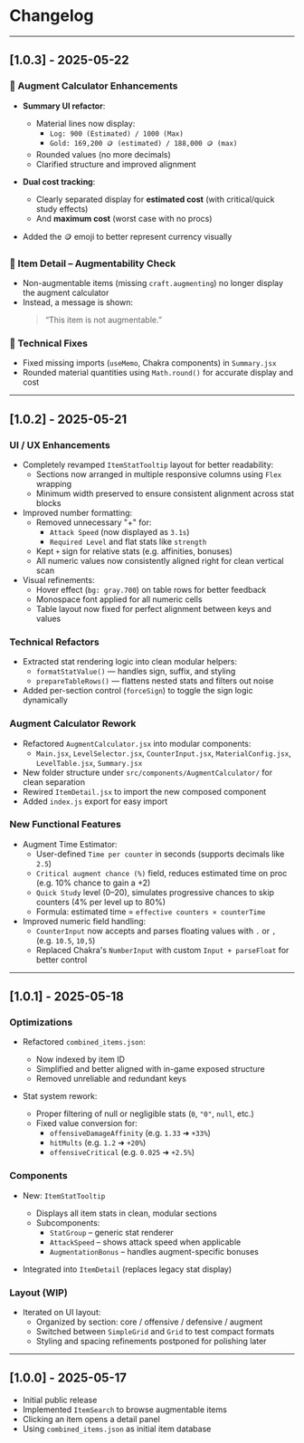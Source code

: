# Changelog

---

## [1.0.3] - 2025-05-22

### 🧮 Augment Calculator Enhancements
- **Summary UI refactor**:
  - Material lines now display:
    - `Log: 900 (Estimated) / 1000 (Max)`
    - `Gold: 169,200 🪙 (estimated) / 188,000 🪙 (max)`
  - Rounded values (no more decimals)
  - Clarified structure and improved alignment

- **Dual cost tracking**:
  - Clearly separated display for **estimated cost** (with critical/quick study effects)
  - And **maximum cost** (worst case with no procs)

- Added the 🪙 emoji to better represent currency visually

### 🛑 Item Detail – Augmentability Check
- Non-augmentable items (missing `craft.augmenting`) no longer display the augment calculator
- Instead, a message is shown:
  > “This item is not augmentable.”

### 🔧 Technical Fixes
- Fixed missing imports (`useMemo`, Chakra components) in `Summary.jsx`
- Rounded material quantities using `Math.round()` for accurate display and cost

---

## [1.0.2] - 2025-05-21

### UI / UX Enhancements
- Completely revamped `ItemStatTooltip` layout for better readability:
  - Sections now arranged in multiple responsive columns using `Flex` wrapping
  - Minimum width preserved to ensure consistent alignment across stat blocks
- Improved number formatting:
  - Removed unnecessary "+" for:
    - `Attack Speed` (now displayed as `3.1s`)
    - `Required Level` and flat stats like `strength`
  - Kept `+` sign for relative stats (e.g. affinities, bonuses)
  - All numeric values now consistently aligned right for clean vertical scan
- Visual refinements:
  - Hover effect (`bg: gray.700`) on table rows for better feedback
  - Monospace font applied for all numeric cells
  - Table layout now fixed for perfect alignment between keys and values

### Technical Refactors
- Extracted stat rendering logic into clean modular helpers:
  - `formatStatValue()` — handles sign, suffix, and styling
  - `prepareTableRows()` — flattens nested stats and filters out noise
- Added per-section control (`forceSign`) to toggle the sign logic dynamically

### Augment Calculator Rework
- Refactored `AugmentCalculator.jsx` into modular components:
  - `Main.jsx`, `LevelSelector.jsx`, `CounterInput.jsx`, `MaterialConfig.jsx`, `LevelTable.jsx`, `Summary.jsx`
- New folder structure under `src/components/AugmentCalculator/` for clean separation
- Rewired `ItemDetail.jsx` to import the new composed component
- Added `index.js` export for easy import

### New Functional Features
- Augment Time Estimator:
  - User-defined `Time per counter` in seconds (supports decimals like `2.5`)
  - `Critical augment chance (%)` field, reduces estimated time on proc (e.g. 10% chance to gain a +2)
  - `Quick Study` level (0–20), simulates progressive chances to skip counters (4% per level up to 80%)
  - Formula: estimated time = `effective counters × counterTime`
- Improved numeric field handling:
  - `CounterInput` now accepts and parses floating values with `.` or `,` (e.g. `10.5`, `10,5`)
  - Replaced Chakra's `NumberInput` with custom `Input + parseFloat` for better control

---

## [1.0.1] - 2025-05-18

### Optimizations
- Refactored `combined_items.json`:
  - Now indexed by item ID
  - Simplified and better aligned with in-game exposed structure
  - Removed unreliable and redundant keys

- Stat system rework:
  - Proper filtering of null or negligible stats (`0`, `"0"`, `null`, etc.)
  - Fixed value conversion for:
    - `offensiveDamageAffinity` (e.g. `1.33` ➜ `+33%`)
    - `hitMults` (e.g. `1.2` ➜ `+20%`)
    - `offensiveCritical` (e.g. `0.025` ➜ `+2.5%`)

### Components
- New: `ItemStatTooltip`
  - Displays all item stats in clean, modular sections
  - Subcomponents:
    - `StatGroup` – generic stat renderer
    - `AttackSpeed` – shows attack speed when applicable
    - `AugmentationBonus` – handles augment-specific bonuses

- Integrated into `ItemDetail` (replaces legacy stat display)

### Layout (WIP)
- Iterated on UI layout:
  - Organized by section: core / offensive / defensive / augment
  - Switched between `SimpleGrid` and `Grid` to test compact formats
  - Styling and spacing refinements postponed for polishing later

---

## [1.0.0] - 2025-05-17

- Initial public release
- Implemented `ItemSearch` to browse augmentable items
- Clicking an item opens a detail panel
- Using `combined_items.json` as initial item database